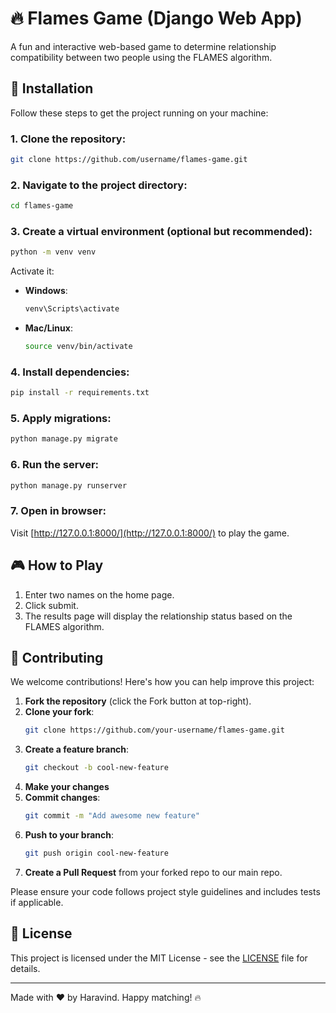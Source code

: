 # 🔥 Flames Game (Django Web App)

A fun and interactive web-based game to determine relationship compatibility between two people using the FLAMES algorithm.

## 🚀 Installation

Follow these steps to get the project running on your machine:

### 1. Clone the repository:
```bash
git clone https://github.com/username/flames-game.git
```

### 2. Navigate to the project directory:
```bash
cd flames-game
```

### 3. Create a virtual environment (optional but recommended):
```bash
python -m venv venv
```
Activate it:
- **Windows**:  
  ```bash
  venv\Scripts\activate
  ```
- **Mac/Linux**:  
  ```bash
  source venv/bin/activate
  ```

### 4. Install dependencies:
```bash
pip install -r requirements.txt
```

### 5. Apply migrations:
```bash
python manage.py migrate
```

### 6. Run the server:
```bash
python manage.py runserver
```

### 7. Open in browser:  
Visit [http://127.0.0.1:8000/](http://127.0.0.1:8000/) to play the game.

## 🎮 How to Play

1. Enter two names on the home page.  
2. Click submit.  
3. The results page will display the relationship status based on the FLAMES algorithm.

## 🤝 Contributing

We welcome contributions! Here's how you can help improve this project:

1. **Fork the repository** (click the Fork button at top-right).  
2. **Clone your fork**:
   ```bash
   git clone https://github.com/your-username/flames-game.git
   ```
3. **Create a feature branch**:
   ```bash
   git checkout -b cool-new-feature
   ```
4. **Make your changes**  
5. **Commit changes**:
   ```bash
   git commit -m "Add awesome new feature"
   ```
6. **Push to your branch**:
   ```bash
   git push origin cool-new-feature
   ```
7. **Create a Pull Request** from your forked repo to our main repo.

Please ensure your code follows project style guidelines and includes tests if applicable.

## 📜 License

This project is licensed under the MIT License - see the [LICENSE](LICENSE) file for details.

---

Made with ❤️ by Haravind. Happy matching! 🔥

